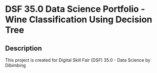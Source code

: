 # DSF 35.0 Data Science Portfolio - Wine Classification Using Decision Tree

## Description

This project is created for Digital Skill Fair (DSF) 35.0 - Data Science by Dibimbing
